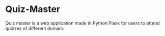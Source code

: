 # Quiz-Master
Quiz master is a web application made in Python Flask for users to attend quizzes of different domain.
